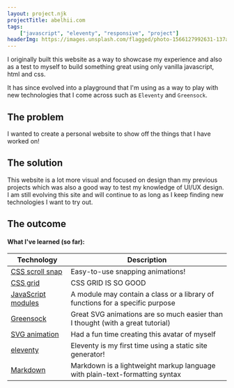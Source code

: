 ```yaml
---
layout: project.njk
projectTitle: abelhii.com
tags:
    ["javascript", "eleventy", "responsive", "project"]
headerImg: https://images.unsplash.com/flagged/photo-1566127992631-137a642a90f4?ixlib=rb-1.2.1&ixid=eyJhcHBfaWQiOjEyMDd9&auto=format&fit=crop&w=1350&q=80
---
```


<!-- excerpt start -->
I originally built this website as a way to showcase my experience and also as a test to myself to build something great using only vanilla javascript, html and css.
<!-- excerpt end -->

It has since evolved into a playground that I'm using as a way to play with new technologies that I come across such as `Eleventy` and `Greensock`.

## The problem

I wanted to create a personal website to show off the things that I have worked on!

## The solution

This website is a lot more visual and focused on design than my previous projects which was also a good way to test my knowledge of UI/UX design.
I am still evolving this site and will continue to as long as I keep finding new technologies I want to try out.

## The outcome

#### What I've learned (so far):

| Technology                                                                                  | Description                                                                    |
| ------------------------------------------------------------------------------------------- | ------------------------------------------------------------------------------ |
| [CSS scroll snap](https://developer.mozilla.org/en-US/docs/Web/CSS/scroll-snap-type)        | Easy-to-use snapping animations!                                               |
| [CSS grid](https://youtu.be/7kVeCqQCxlk)                                                    | CSS GRID IS SO GOOD                                                            |
| [JavaScript modules](https://developer.mozilla.org/en-US/docs/Web/JavaScript/Guide/Modules) | A module may contain a class or a library of functions for a specific purpose  |
| [Greensock](https://www.cassie.codes/posts/making-a-lil-me-part-1/)                         | Great SVG animations are so much easier than I thought (with a great tutorial) |
| [SVG animation](https://codepen.io/abelhii/pen/XWXGBJR)                                     | Had a fun time creating this avatar of myself                                  |
| [eleventy](https://www.11ty.dev/)                                                           | Eleventy is my first time using a static site generator!                       |
| [Markdown](https://daringfireball.net/projects/markdown/syntax)                             | Markdown is a lightweight markup language with plain-text-formatting syntax    |
